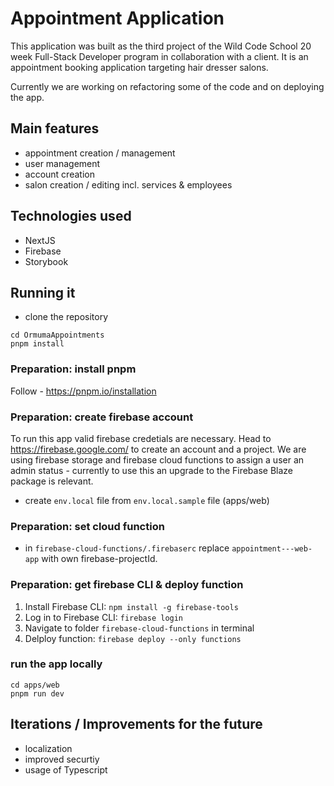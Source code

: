 # Appointment Application

This application was built as the third project of the Wild Code School 20 week Full-Stack Developer program in collaboration with a client. 
It is an appointment booking application targeting hair dresser salons.

Currently we are working on refactoring some of the code and on deploying the app.

## Main features

- appointment creation / management
- user management
- account creation
- salon creation / editing incl. services & employees

## Technologies used

- NextJS
- Firebase
- Storybook

## Running it
- clone the repository
```
cd OrmumaAppointments
pnpm install
```
### Preparation: install pnpm

Follow - https://pnpm.io/installation

### Preparation: create firebase account

To run this app valid firebase credetials are necessary. Head to https://firebase.google.com/ to create an account and a project.
We are using firebase storage and firebase cloud functions to assign a user an admin status - currently to use this an upgrade to the Firebase Blaze package is relevant.
- create `env.local` file from `env.local.sample` file (apps/web)

### Preparation: set cloud function
- in `firebase-cloud-functions/.firebaserc` replace `appointment---web-app` with own firebase-projectId.

### Preparation: get firebase CLI & deploy function
1. Install Firebase CLI:  `npm install -g firebase-tools` 
2. Log in to Firebase CLI: `firebase login`
3. Navigate to folder `firebase-cloud-functions` in terminal
4. Delploy function: `firebase deploy --only functions`

### run the app locally
```
cd apps/web
pnpm run dev
```

## Iterations / Improvements for the future
- localization 
- improved securtiy 
- usage of Typescript
